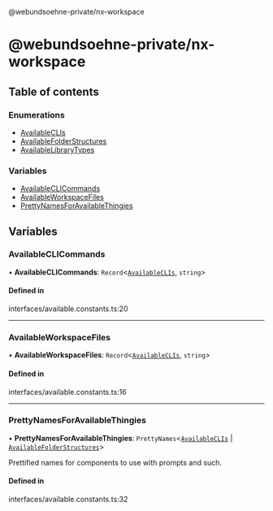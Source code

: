 @webundsoehne-private/nx-workspace

# @webundsoehne-private/nx-workspace

## Table of contents

### Enumerations

- [AvailableCLIs](enums/AvailableCLIs.md)
- [AvailableFolderStructures](enums/AvailableFolderStructures.md)
- [AvailableLibraryTypes](enums/AvailableLibraryTypes.md)

### Variables

- [AvailableCLICommands](README.md#availableclicommands)
- [AvailableWorkspaceFiles](README.md#availableworkspacefiles)
- [PrettyNamesForAvailableThingies](README.md#prettynamesforavailablethingies)

## Variables

### AvailableCLICommands

• **AvailableCLICommands**: `Record`<[`AvailableCLIs`](enums/AvailableCLIs.md), `string`\>

#### Defined in

interfaces/available.constants.ts:20

---

### AvailableWorkspaceFiles

• **AvailableWorkspaceFiles**: `Record`<[`AvailableCLIs`](enums/AvailableCLIs.md), `string`\>

#### Defined in

interfaces/available.constants.ts:16

---

### PrettyNamesForAvailableThingies

• **PrettyNamesForAvailableThingies**: `PrettyNames`<[`AvailableCLIs`](enums/AvailableCLIs.md) \| [`AvailableFolderStructures`](enums/AvailableFolderStructures.md)\>

Prettified names for components to use with prompts and such.

#### Defined in

interfaces/available.constants.ts:32
